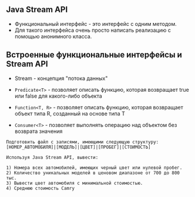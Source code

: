 ## Java Stream API

* Функциональный интерфейс - это интерфейс с одним методом.
* Для такого интерфейса очень просто написать реализацию с помощью анонимного класса.

## Встроенные функциональные интерфейсы и Stream API

* Stream - концепция "потока данных"

* `Predicate<T>` - позволяет описать функцию, которая возвращает true или false для какого-либо объекта
* `Function<T, R>` - позволяет описать функцию, которая возвращает объект типа R, созданный на основе типа T
* `Consumer<T>` - позволяет выполнять операцию над объектом без возврата значения

```
Подготовить файл с записями, имеющими следующую структуру:
[НОМЕР_АВТОМОБИЛЯ]|[МОДЕЛЬ]|[ЦВЕТ]|[ПРОБЕГ]|[СТОИМОСТЬ]

Используя Java Stream API, вывести:

1) Номера всех автомобилей, имеющих черный цвет или нулевой пробег.
2) Количество уникальных моделей в ценовом диапазоне от 700 до 800 тыс.
3) Вывести цвет автомобиля с минимальной стоимостью.
4) Среднюю стоимость Camry
```
